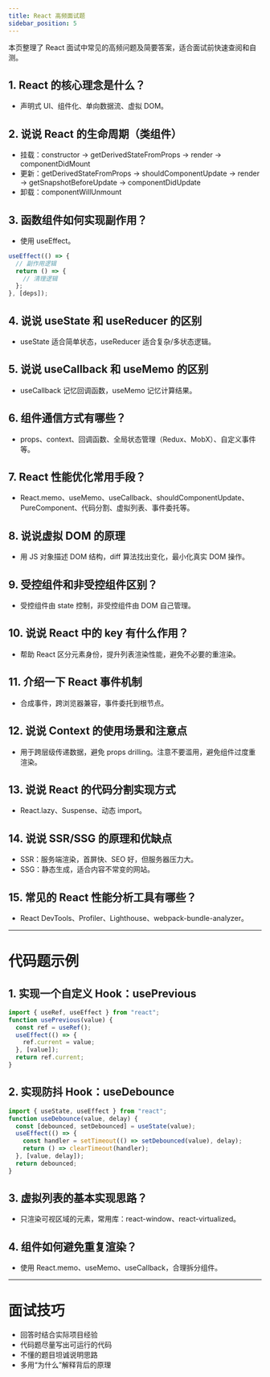 ```yaml
---
title: React 高频面试题
sidebar_position: 5
---
```


本页整理了 React 面试中常见的高频问题及简要答案，适合面试前快速查阅和自测。

## 1. React 的核心理念是什么？

- 声明式 UI、组件化、单向数据流、虚拟 DOM。

## 2. 说说 React 的生命周期（类组件）

- 挂载：constructor → getDerivedStateFromProps → render → componentDidMount
- 更新：getDerivedStateFromProps → shouldComponentUpdate → render → getSnapshotBeforeUpdate → componentDidUpdate
- 卸载：componentWillUnmount

## 3. 函数组件如何实现副作用？

- 使用 useEffect。

```jsx
useEffect(() => {
  // 副作用逻辑
  return () => {
    // 清理逻辑
  };
}, [deps]);
```

## 4. 说说 useState 和 useReducer 的区别

- useState 适合简单状态，useReducer 适合复杂/多状态逻辑。

## 5. 说说 useCallback 和 useMemo 的区别

- useCallback 记忆回调函数，useMemo 记忆计算结果。

## 6. 组件通信方式有哪些？

- props、context、回调函数、全局状态管理（Redux、MobX）、自定义事件等。

## 7. React 性能优化常用手段？

- React.memo、useMemo、useCallback、shouldComponentUpdate、PureComponent、代码分割、虚拟列表、事件委托等。

## 8. 说说虚拟 DOM 的原理

- 用 JS 对象描述 DOM 结构，diff 算法找出变化，最小化真实 DOM 操作。

## 9. 受控组件和非受控组件区别？

- 受控组件由 state 控制，非受控组件由 DOM 自己管理。

## 10. 说说 React 中的 key 有什么作用？

- 帮助 React 区分元素身份，提升列表渲染性能，避免不必要的重渲染。

## 11. 介绍一下 React 事件机制

- 合成事件，跨浏览器兼容，事件委托到根节点。

## 12. 说说 Context 的使用场景和注意点

- 用于跨层级传递数据，避免 props drilling。注意不要滥用，避免组件过度重渲染。

## 13. 说说 React 的代码分割实现方式

- React.lazy、Suspense、动态 import。

## 14. 说说 SSR/SSG 的原理和优缺点

- SSR：服务端渲染，首屏快、SEO 好，但服务器压力大。
- SSG：静态生成，适合内容不常变的网站。

## 15. 常见的 React 性能分析工具有哪些？

- React DevTools、Profiler、Lighthouse、webpack-bundle-analyzer。

---

# 代码题示例

## 1. 实现一个自定义 Hook：usePrevious

```jsx
import { useRef, useEffect } from "react";
function usePrevious(value) {
  const ref = useRef();
  useEffect(() => {
    ref.current = value;
  }, [value]);
  return ref.current;
}
```

## 2. 实现防抖 Hook：useDebounce

```jsx
import { useState, useEffect } from "react";
function useDebounce(value, delay) {
  const [debounced, setDebounced] = useState(value);
  useEffect(() => {
    const handler = setTimeout(() => setDebounced(value), delay);
    return () => clearTimeout(handler);
  }, [value, delay]);
  return debounced;
}
```

## 3. 虚拟列表的基本实现思路？

- 只渲染可视区域的元素，常用库：react-window、react-virtualized。

## 4. 组件如何避免重复渲染？

- 使用 React.memo、useMemo、useCallback，合理拆分组件。

---

# 面试技巧

- 回答时结合实际项目经验
- 代码题尽量写出可运行的代码
- 不懂的题目坦诚说明思路
- 多用“为什么”解释背后的原理
